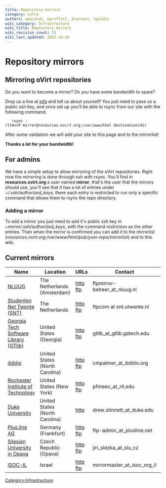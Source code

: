 ```yaml
---
title: Repository mirrors
category: infra
authors: amarchuk, bproffitt, dcaroest, ngoldin
wiki_category: Infrastructure
wiki_title: Repository mirrors
wiki_revision_count: 13
wiki_last_updated: 2015-10-26
---
```


# Repository mirrors

## Mirroring oVirt repositories

Do you want to become a mirror? Do you have some bandwidth to spare?

Drop us a line at [infa](mailto:infra@ovirt.org) and tell us about yourself! You just need to pass us a public ssh key, and once set up you'll be able to rsync from our site with the following command:

       rsync -rltHvvP mirror@resources.ovirt.org:/var/www/html destination/dir

After some validation we will add your site to this page and to the mirrorlist!

**Thanks a lot for your bandwidth!**

## For admins

We have a simple setup to allow mirroring of the oVirt repositories. Right now the mirroring is done through ssh with rsync. You'll find in **resources.ovirt.org** a user named **mirror**, that's the user that the mirrors should use, you'll see that it has a lot of entries under *~/.ssh/authorized_keys*, there each entry is restricted to run only a specific command that allows them to rsync the repo directory.

### Adding a mirror

To add a mirror you just need to add it's public ssh key in *~mirror/.ssh/authorized_keys*, with the command restriction as the other entries. Then when the mirror is confirmed you can add it to the mirrorlist (*resources.ovirt.org:/var/www/html/pub/yum-repo/mirrorlist*) and to this wiki.

## Current mirrors

| Name                                                                  | Location                       | URLs                                                                                                      | Contact                         | Other                                                                           |
|-----------------------------------------------------------------------|--------------------------------|-----------------------------------------------------------------------------------------------------------|---------------------------------|---------------------------------------------------------------------------------|
| [NLUUG](http://www.nluug.nl)                                          | The Netherlands (Amsterdam)    | [http](http://ftp.nluug.nl/os/Linux/virtual/ovirt/) [ftp](ftp://ftp.nluug.nl/pub/os/Linux/virtual/ovirt/) | ftpmirror-beheer_at_nluug.nl  | Syncing on all odd hours, bandwidth is currently 4 Gb/s and we do IPV4 and IPV6 |
| [Studenten Net Twente (SNT)](http://www.snt.utwente.nl/)              | The Netherlands                | [http](http://ftp.snt.utwente.nl/pub/software/ovirt/) [ftp](ftp://ftp.snt.utwente.nl/pub/software/ovirt/) | ftpcom at snt.utwente.nl        |                                                                                 |
| [Georgia Tech Software Library (GTlib)](http://www.gtlib.gatech.edu/) | United States (Georgia)        | [http](http://www.gtlib.gatech.edu/pub/oVirt/pub/) [ftp](ftp://www.gtlib.gatech.edu/pub/oVirt/pub/)       | gtlib_at_gtlib.gatech.edu     | rsync service: <rsync://rsync.gtlib.gatech.edu/oVirt/>                          |
| [ibiblio](http://www.ibiblio.org/)                                    | United States (North Carolina) | [http](http://mirrors.ibiblio.org/ovirt/pub/) [ftp](ftp://mirrors.ibiblio.org/ovirt/pub/)                 | cmpalmer_at_ibiblio.org       |                                                                                 |
| [Rochester Institute of Technology](http://www.rit.edu)               | United States (New York)       | [http](http://mirrors.rit.edu/ovirt/pub/) [ftp](ftp://mirrors.rit.edu/ovirt/pub/)                         | pfmeec_at_rit.edu             |                                                                                 |
| [Duke University](http://duke.edu)                                    | United States (North Carolina) | [http](http://mirror.linux.duke.edu/ovirt/pub/)                                                           | drew.stinnett_at_duke.edu     |                                                                                 |
| [Plus.line AG](http://www.plusline.net/en/)                           | Germany (Frankfurt)            | [http](http://ftp.plusline.net/ovirt/) [ftp](ftp://ftp.plusline.net/pub/ovirt/)                           | ftp-admin_at_plusline.net     | rsync service: <rsync://ftp.plusline.net/ovirt/>                                |
| [Silesian University in Opava](http://www.slu.cz)                     | Czech Republic (Opava)         | [http](http://mirror.slu.cz/ovirt/) [ftp](ftp://mirror.slu.cz/ovirt/)                                     | jiri_slezka_at_slu_cz       | 1Gbps, IPv6 ready                                                               |
| [ISOC-IL](http://mirror.isoc.org.il/)                                 | Israel                         | [http](http://mirror.isoc.org.il/pub/ovirt/) [ftp](ftp://mirror.isoc.org.il/pub/ovirt/)                   | mirrormaster_at_isoc_org_il |

<Category:Infrastructure>

